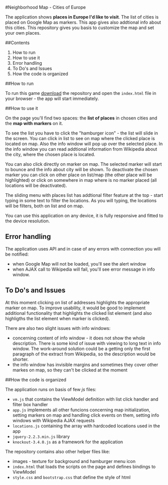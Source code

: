#Neighborhood Map - Cities of Europe

The application shows **places in Europe I'd like to visit**. The list of cities is placed on Google Map as markers. This app gives also addtional info about this cities. This repository gives you basis to customize the map and set your own places.

##Contents

1. How to run
2. How to use it
3. Error handling
4. To Do's and Issues
5. How the code is organized


##How to run

To run this game [download](https://github.com/Mancinek/Neighborhood-Map-Project/archive/master.zip) the repository and open the `index.html` file in your browser - the app will start immediately.

##How to use it

On the page you'll find two spaces: the **list of places** in chosen cities and the **map with markers** on it.

To see the list you have to click the "hamburger icon" - the list will slide in the screen. You can click in list to see on map where the clicked place is located on map. Also the info window will pop up over the selected place. In the info window you can read addtional information from Wikipedia about the city, where the chosen place is located.

You can also click directly on marker on map. The selected marker will start to bounce and the info about city will be shown. To deactivate the chosen marker you can click on other place on list/map (the other place will be highlighted) or click on somewhere in map where is no marker placed (all locations will be deactivated).

The sliding menu with places list has addtional filter feature at the top - start typing in some text to filter the locations. As you will typing, the locations will be filters, both on list and on map.

You can use this application on any device, it is fully responsive and fitted to the device resolution.


## Error handling

The application uses API and in case of any errors with connection you will be notified:
- when Google Map will not be loaded, you'll see the alert window
- when AJAX call to Wikipedia will fail, you'll see error message in info window.

## To Do's and Issues

At this moment clicking on list of addresses highlights the appropriate marker on map. To improve usability, it would be good to implement additional functionality that highlights the clicked list element (and also highligths the list element when marker is clicked).

There are also two slight issues with info windows:
- concerning content of info window - it does not show the whole description. There is some kind of issue with viewing to long text in info window. The work-around solution could be a getting only the first paragraph of the extract from Wikipedia, so the description would be shorter.
- the info window has invisible margins and sometimes they cover other markes on map, so they can't be clicked at the moment

##How the code is organized

The application runs on basis of few _js_ files:

* `vm.js` that contains the ViewModel definition with list click handler and filter box handler
* `app.js` implements all other funcions concerning map initialization, setting markers on map and handling click events on them, setting info windows with Wikipedia AJAX requests
* `locations.js` containing the array with hardcoded locations used in the app
* `jquery-2.2.3.min.js` library
* `knockout-3.4.0.js` as a framework for the application

The repository contains also other helper files like:

* images - texture for background and hamburger menu icon
* `index.html` that loads the scripts on the page and defines bindings to ViewModel
* `style.css` and `bootstrap.css` that define the style of html

